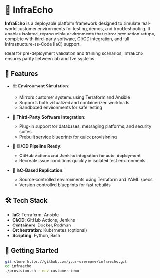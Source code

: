 # 🧪 InfraEcho

**InfraEcho** is a deployable platform framework designed to simulate real-world customer environments for testing, demos, and troubleshooting. It enables isolated, reproducible environments that mirror production setups, complete with third-party software, CI/CD integration, and full Infrastructure-as-Code (IaC) support.

Ideal for pre-deployment validation and training scenarios, InfraEcho ensures parity between lab and live systems.

## 📌 Features

- 🏗️ **Environment Simulation**:
  - Mirrors customer systems using Terraform and Ansible
  - Supports both virtualized and containerized workloads
  - Sandboxed environments for safe testing

- 🔌 **Third-Party Software Integration**:
  - Plug-in support for databases, messaging platforms, and security suites
  - Prebuilt service blueprints for quick provisioning

- 🔄 **CI/CD Pipeline Ready**:
  - GitHub Actions and Jenkins integration for auto-deployment
  - Recreate issue conditions quickly in isolated test environments

- 📁 **IaC-Based Replication**:
  - Source-controlled environments using Terraform and YAML specs
  - Version-controlled blueprints for fast rebuilds

## 🛠️ Tech Stack

- **IaC**: Terraform, Ansible
- **CI/CD**: GitHub Actions, Jenkins
- **Containers**: Docker, Podman
- **Orchestration**: Kubernetes (optional)
- **Scripting**: Python, Bash

## 🚀 Getting Started

```bash
git clone https://github.com/your-username/infraecho.git
cd infraecho
./provision.sh --env customer-demo
